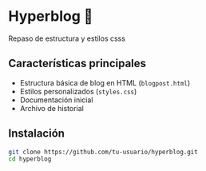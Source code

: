 # Hyperblog 💚
Repaso de estructura y estilos csss

## Características principales
- Estructura básica de blog en HTML (`blogpost.html`)
- Estilos personalizados (`styles.css`)
- Documentación inicial
- Archivo de historial

## Instalación
```bash
git clone https://github.com/tu-usuario/hyperblog.git
cd hyperblog

